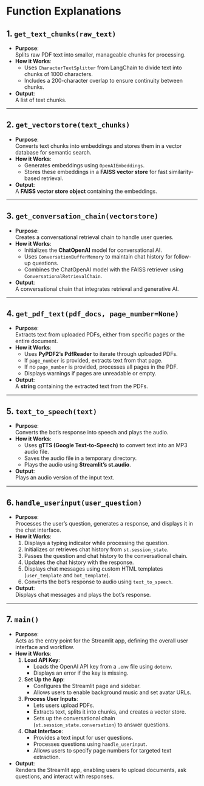 # Function Explanations

## 1. `get_text_chunks(raw_text)`
- **Purpose**:  
  Splits raw PDF text into smaller, manageable chunks for processing.
- **How it Works**:  
  - Uses `CharacterTextSplitter` from LangChain to divide text into chunks of 1000 characters.
  - Includes a 200-character overlap to ensure continuity between chunks.
- **Output**:  
  A list of text chunks.

---

## 2. `get_vectorstore(text_chunks)`
- **Purpose**:  
  Converts text chunks into embeddings and stores them in a vector database for semantic search.
- **How it Works**:  
  - Generates embeddings using `OpenAIEmbeddings`.
  - Stores these embeddings in a **FAISS vector store** for fast similarity-based retrieval.
- **Output**:  
  A **FAISS vector store object** containing the embeddings.

---

## 3. `get_conversation_chain(vectorstore)`
- **Purpose**:  
  Creates a conversational retrieval chain to handle user queries.
- **How it Works**:  
  - Initializes the **ChatOpenAI** model for conversational AI.
  - Uses `ConversationBufferMemory` to maintain chat history for follow-up questions.
  - Combines the ChatOpenAI model with the FAISS retriever using `ConversationalRetrievalChain`.
- **Output**:  
  A conversational chain that integrates retrieval and generative AI.

---

## 4. `get_pdf_text(pdf_docs, page_number=None)`
- **Purpose**:  
  Extracts text from uploaded PDFs, either from specific pages or the entire document.
- **How it Works**:  
  - Uses **PyPDF2’s PdfReader** to iterate through uploaded PDFs.
  - If `page_number` is provided, extracts text from that page.
  - If no `page_number` is provided, processes all pages in the PDF.
  - Displays warnings if pages are unreadable or empty.
- **Output**:  
  A **string** containing the extracted text from the PDFs.

---

## 5. `text_to_speech(text)`
- **Purpose**:  
  Converts the bot’s response into speech and plays the audio.
- **How it Works**:  
  - Uses **gTTS (Google Text-to-Speech)** to convert text into an MP3 audio file.
  - Saves the audio file in a temporary directory.
  - Plays the audio using **Streamlit’s st.audio**.
- **Output**:  
  Plays an audio version of the input text.

---

## 6. `handle_userinput(user_question)`
- **Purpose**:  
  Processes the user’s question, generates a response, and displays it in the chat interface.
- **How it Works**:  
  1. Displays a typing indicator while processing the question.
  2. Initializes or retrieves chat history from `st.session_state`.
  3. Passes the question and chat history to the conversational chain.
  4. Updates the chat history with the response.
  5. Displays chat messages using custom HTML templates (`user_template` and `bot_template`).
  6. Converts the bot’s response to audio using `text_to_speech`.
- **Output**:  
  Displays chat messages and plays the bot’s response.

---

## 7. `main()`
- **Purpose**:  
  Acts as the entry point for the Streamlit app, defining the overall user interface and workflow.
- **How it Works**:  
  1. **Load API Key**:  
     - Loads the OpenAI API key from a `.env` file using `dotenv`.
     - Displays an error if the key is missing.
  2. **Set Up the App**:  
     - Configures the Streamlit page and sidebar.  
     - Allows users to enable background music and set avatar URLs.
  3. **Process User Inputs**:  
     - Lets users upload PDFs.  
     - Extracts text, splits it into chunks, and creates a vector store.  
     - Sets up the conversational chain (`st.session_state.conversation`) to answer questions.
  4. **Chat Interface**:  
     - Provides a text input for user questions.
     - Processes questions using `handle_userinput`.
     - Allows users to specify page numbers for targeted text extraction.
- **Output**:  
  Renders the Streamlit app, enabling users to upload documents, ask questions, and interact with responses.
